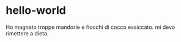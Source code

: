 # hello-world


Ho magnato troppe mandorle e fiocchi di cocco essiccato. mi devo rimettere a dieta.
